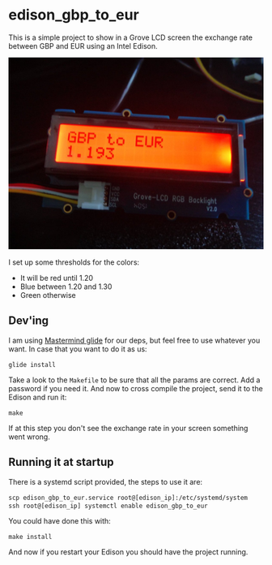 edison_gbp_to_eur
=================

This is a simple project to show in a Grove LCD screen the exchange rate between GBP and EUR using an Intel Edison.

![](example.jpg)

I set up some thresholds for the colors:

- It will be red until 1.20
- Blue between 1.20 and 1.30
- Green otherwise

Dev'ing
-------

I am using [Mastermind glide](https://github.com/Masterminds/glide) for our deps, but feel free to use whatever you want. In case that you want to do it as us:

    glide install
    
Take a look to the `Makefile` to be sure that all the params are correct. Add a password if you need it. And now to cross compile the project, send it to the Edison and run it:

    make
    
If at this step you don't see the exchange rate in your screen something went wrong.

Running it at startup
---------------------

There is a systemd script provided, the steps to use it are:

    scp edison_gbp_to_eur.service root@[edison_ip]:/etc/systemd/system
    ssh root@[edison_ip] systemctl enable edison_gbp_to_eur
    
You could have done this with:

    make install
    
And now if you restart your Edison you should have the project running.
